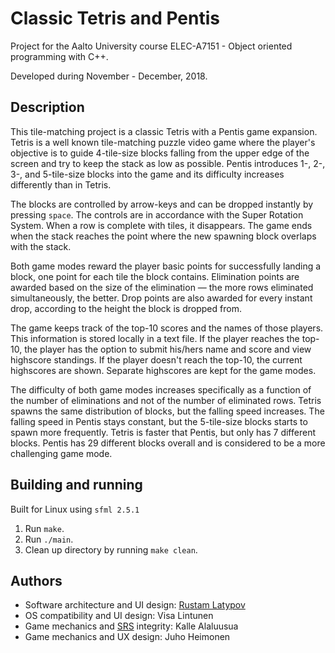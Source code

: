 # Classic Tetris and Pentis

Project for the Aalto University course ELEC-A7151 - Object oriented programming with C++.

Developed during November - December, 2018.

## Description

This tile-matching project is a classic Tetris with a Pentis game expansion. Tetris is a well known tile-matching puzzle video game where the player's objective is to guide 4-tile-size blocks falling from the upper edge of the screen and try to keep the stack as low as possible. Pentis introduces 1-, 2-, 3-, and 5-tile-size blocks into the game and its difficulty increases differently than in Tetris.

The blocks are controlled by arrow-keys and can be dropped instantly by pressing `space`. The controls are in accordance with the Super Rotation System. When a row is complete with tiles, it disappears. The game ends when the stack reaches the point where the new spawning block overlaps with the stack.

Both game modes reward the player basic points for successfully landing a block, one point for each tile the block contains. Elimination points are awarded based on the size of the elimination — the more rows eliminated simultaneously, the better. Drop points are also awarded for every instant drop, according to the height the block is dropped from.

The game keeps track of the top-10 scores and the names of those players. This information is stored locally in a text file. If the player reaches the top-10, the player has the option to submit his/hers name and score and view highscore standings. If the player doesn't reach the top-10, the current highscores are shown. Separate highscores are kept for the game modes.

The difficulty of both game modes increases specifically as a function of the number of eliminations and not of the number of eliminated rows. Tetris spawns the same distribution of blocks, but the falling speed increases. The falling speed in Pentis stays constant, but the 5-tile-size blocks starts to spawn more frequently. Tetris is faster that Pentis, but only has 7 different blocks. Pentis has 29 different blocks overall and is considered to be a more challenging game mode.


## Building and running

Built for Linux using `sfml 2.5.1`

1. Run ` make `.
2. Run `./main`.
3. Clean up directory by running `make clean`.

## Authors

- Software architecture and UI design: [Rustam Latypov](mailto:rlatypov1337@gmail.fi)
- OS compatibility and UI design: Visa Lintunen
- Game mechanics and [SRS](https://tetris.wiki/SRS) integrity: Kalle Alaluusua
- Game mechanics and UX design: Juho Heimonen

